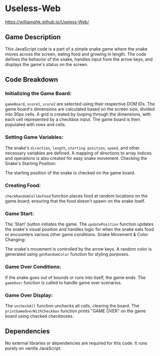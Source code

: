 # Useless-Web
https://williamphk.github.io/Useless-Web/

## Game Description
This JavaScript code is a part of a simple snake game where the snake moves across the screen, eating food and growing in length. The code defines the behavior of the snake, handles input from the arrow keys, and displays the game's status on the screen.

## Code Breakdown
### Initializing the Game Board:

`gameBoard`, `score1`, `score2` are selected using their respective DOM IDs.
The game board's dimensions are calculated based on the screen size, divided into 30px cells.
A grid is created by looping through the dimensions, with each cell represented by a checkbox input.
The game board is then populated with rows and cells.
### Setting Game Variables:

The snake's `direction`, `length`, `starting position`, `speed`, and other necessary variables are defined.
A mapping of directions to array indices and operations is also created for easy snake movement.
Checking the Snake's Starting Position:

The starting position of the snake is checked on the game board.
### Creating Food:

`checkRandomCellAsFood` function places food at random locations on the game board, ensuring that the food doesn't spawn on the snake itself.
### Game Start:

The 'Start' button initiates the game.
The `updatePosition` function updates the snake's visual position and handles logic for when the snake eats food or encounters various other game conditions.
Snake Movement & Color Changing:

The snake's movement is controlled by the arrow keys.
A random color is generated using `getRandomColor` function for styling purposes.
### Game Over Conditions:

If the snake goes out of bounds or runs into itself, the game ends.
The `gameOver` function is called to handle game over scenarios.
### Game Over Display:

The `uncheckAll` function unchecks all cells, clearing the board.
The `printGameOverWithCheckbox` function prints "GAME OVER" on the game board using checked checkboxes.

## Dependencies
No external libraries or dependencies are required for this code. It runs purely on vanilla JavaScript.
